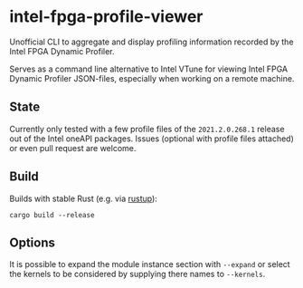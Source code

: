 # intel-fpga-profile-viewer
Unofficial CLI to aggregate and display profiling information recorded by the Intel FPGA Dynamic Profiler.

Serves as a command line alternative to Intel VTune for viewing Intel FPGA Dynamic Profiler JSON-files, especially when working on a remote machine.

## State
Currently only tested with a few profile files of the `2021.2.0.268.1` release out of the Intel oneAPI packages.
Issues (optional with profile files attached) or even pull request are welcome.

## Build
Builds with stable Rust (e.g. via [rustup](https://www.rust-lang.org/tools/install)):
```
cargo build --release
```

## Options
It is possible to expand the module instance section with `--expand` or select the kernels to be considered by supplying there names to `--kernels`.
